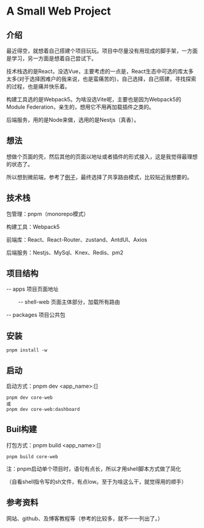 # A Small Web Project



## 介绍

最近得空，就想着自己搭建个项目玩玩。项目中尽量没有用现成的脚手架，一方面是学习，另一方面是想着自己尝试下。

技术栈选的是React，没选Vue，主要考虑的一点是，React生态中可选的库太多太多(对于选择困难户的我来说，也是蛮痛苦的)，自己选择，自己搭建，寻找探索的过程，也是痛并快乐着。

构建工具选的是Webpack5。为啥没选Vite呢，主要也是因为Webpack5的Module Federation，亲生的，想用它不用再加载插件之类的。

后端服务，用的是Node来做，选用的是Nestjs（真香）。



## 想法

想做个页面的壳，然后其他的页面以地址或者插件的形式接入，这是我觉得最理想的状态了。

所以想到微前端，参考了[例子](https://github.com/module-federation/module-federation-examples)，最终选择了共享路由模式，比较贴近我想要的。



## 技术栈

包管理：pnpm（monorepo模式）

构建工具：Webpack5

前端库：React、React-Router、zustand、AntdUI、Axios

后端服务：Nestjs、MySql、Knex、Redis、pm2



## 项目结构

-- apps 项目页面地址

        -- shell-web 页面主体部分，加载所有路由

-- packages 项目公共包



## 安装

```
pnpm install -w
```



## 启动

启动方式：pnpm dev <app_name>:[<config>]

```
pnpm dev core-web
或 
pnpm dev core-web:dashboard
```



## Buil构建

打包方式：pnpm build <app_name>:[<config>]

```
pnpm build core-web
```

注：pnpm启动单个项目时，语句有点长，所以才用shell脚本方式做了简化

（自看shell指令写的sh文件，有点low。至于为啥这么干，就觉得用的顺手）



## 参考资料

网站、github、及博客教程等（参考的比较多，就不一一列出了。）
